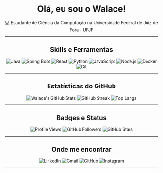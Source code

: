 <div align="center"> 
  
# Olá, eu sou o Walace!  

💻 Estudante de Ciência da Computação na Universidade Federal de Juiz de Fora - UFJF

---

## Skills e Ferramentas

![Java](https://img.shields.io/badge/-Java-333?style=flat&logo=java&logoColor=white&color=007396)
![Spring Boot](https://img.shields.io/badge/-Spring%20Boot-333?style=flat&logo=springboot&logoColor=white&color=6DB33F)
![React](https://img.shields.io/badge/-React-333?style=flat&logo=react&logoColor=61DAFB)
![Python](https://img.shields.io/badge/-Python-333?style=flat&logo=python&logoColor=white&color=3776AB)
![JavaScript](https://img.shields.io/badge/-JavaScript-333?style=flat&logo=javascript)
![Node.js](https://img.shields.io/badge/-Node.js-333?style=flat&logo=node.js)
![Docker](https://img.shields.io/badge/-Docker-333?style=flat&logo=docker)
![Git](https://img.shields.io/badge/-Git-333?style=flat&logo=git)

---

## Estatísticas do GitHub

![Walace's GitHub Stats](https://github-readme-stats.vercel.app/api?username=WalacePaula&show_icons=true&theme=radical)
![GitHub Streak](https://github-readme-streak-stats.herokuapp.com/?user=WalacePaula&theme=radical)
![Top Langs](https://github-readme-stats.vercel.app/api/top-langs/?username=WalacePaula&layout=compact&theme=radical)  

---

## Badges e Status

![Profile Views](https://komarev.com/ghpvc/?username=walace&color=blue&style=flat)
![GitHub Followers](https://img.shields.io/github/followers/walace?style=flat&color=blue)
![GitHub Stars](https://img.shields.io/github/stars/walace?style=flat&color=yellow)

---

## Onde me encontrar

[![LinkedIn](https://img.shields.io/badge/-LinkedIn-blue?style=flat&logo=linkedin)](www.linkedin.com/in/walace-paula)
[![Gmail](https://img.shields.io/badge/-Gmail-red?style=flat&logo=gmail&logoColor=white)](mailto:walace.alan21@gmail.com)
[![GitHub](https://img.shields.io/badge/-GitHub-333?style=flat&logo=github)](https://github.com/WalacePaula)
[![Instagram](https://img.shields.io/badge/-Instagram-E4405F?style=flat&logo=instagram&logoColor=white)](https://instagram.com/walace_depaula)


---

</div>
